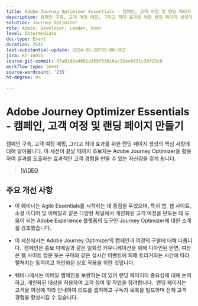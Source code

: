```yaml
---
title: Adobe Journey Optimizer Essentials - 캠페인, 고객 여정 및 랜딩 페이지 만들기
description: 캠페인 구축, 고객 여정 매핑, 그리고 최대 효과를 위한 랜딩 페이지 생성의 핵심 사항에 대해 알아봅니다. 이 세션이 끝날 때까지 초보자는 Adobe Journey Optimizer을 활용하여 결과를 도출하는 효과적인 고객 경험을 만들 수 있는 자신감을 갖게 됩니다.
solution: Journey Optimizer
role: Admin, Developer, Leader, User
level: Intermediate
doc-type: Event
duration: 3541
last-substantial-update: 2024-08-28T00:00:00Z
jira: KT-16035
source-git-commit: 87a01d0a4002a35bf538c6ac32ee6631c38f25c0
workflow-type: tm+mt
source-wordcount: '235'
ht-degree: 0%

---
```



# Adobe Journey Optimizer Essentials - 캠페인, 고객 여정 및 랜딩 페이지 만들기

캠페인 구축, 고객 여정 매핑, 그리고 최대 효과를 위한 랜딩 페이지 생성의 핵심 사항에 대해 알아봅니다. 이 세션이 끝날 때까지 초보자는 Adobe Journey Optimizer을 활용하여 결과를 도출하는 효과적인 고객 경험을 만들 수 있는 자신감을 갖게 됩니다.

>[!VIDEO](https://video.tv.adobe.com/v/3433000/?learn=on)

## 주요 개선 사항

* 이 웨비나는 Agile Essentials를 시작하는 데 중점을 두었으며, 특히 앱, 웹 사이트, 소셜 미디어 및 이메일과 같은 다양한 채널에서 개인화된 고객 여정을 만드는 데 도움이 되는 Adobe Experience 플랫폼의 도구인 Journey Optimizer에 대한 소개를 강조했습니다. &#x200B;

* 이 세션에서는 Adobe Journey Optimizer의 캠페인과 여정의 구별에 대해 다룹니다. &#x200B; 캠페인은 홍보 이메일과 같은 일회성 커뮤니케이션을 위해 디자인된 반면, 여정은 웹 사이트 방문 또는 구매와 같은 실시간 이벤트에 의해 트리거되는 시간에 따라 펼쳐지는 동적이고 개인화된 상호 작용을 위한 것입니다. &#x200B;

* 웨비나에서는 이메일 캠페인을 보완하는 데 있어 랜딩 페이지의 중요성에 대해 논의하고, 개인화된 대상을 허용하여 고객 참여 및 작업을 장려합니다. &#x200B; 랜딩 페이지는 고객을 여정에 따라 안내하여 리드를 캡처하고 구독자 목록을 빌드하며 전체 고객 경험을 향상시킬 수 있습니다. &#x200B;

